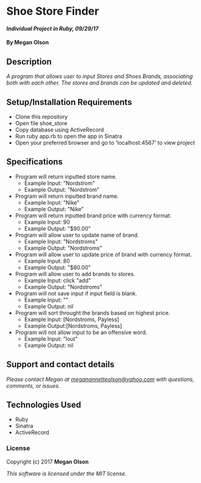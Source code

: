 # Shoe Store Finder

#### _Individual Project in Ruby, 09/29/17_

#### By Megan Olson

## Description

_A program that allows user to input Stores and Shoes Brands, associating both with each other. The stores and brands can be updated and deleted._

## Setup/Installation Requirements

* Clone this repository
* Open file shoe_store
* Copy database using ActiveRecord
* Run ruby app.rb to open the app in Sinatra
* Open your preferred browser and go to 'localhost:4567' to view project

## Specifications

* Program will return inputted store name.
  * Example Input: "Nordstrom"
  * Example Output: "Nordstrom"
* Program will return inputted brand name.
  * Example Input: "Nike"
  * Example Output: "Nike"
* Program will return inputted brand price with currency format.
  * Example Input: 90
  * Example Output: "$90.00"
* Program will allow user to update name of brand.
  * Example Input: "Nordstroms"
  * Example Output: "Nordstroms"
* Program will allow user to update price of brand with currency format.
  * Example Input: 80
  * Example Output: "$80.00"
* Program will allow user to add brands to stores.
  * Example Input: click "add"
  * Example Output: "Nordstroms"
* Program will not save input if input field is blank.
  * Example Input: ""
  * Example Output: nil
* Program will sort throught the brands based on highest price.
  * Example Input: [Nordstroms, Payless]
  * Example Output:[Nordstroms, Payless]
* Program will not allow input to be an offensive word.
  * Example Input: "lout"
  * Example Output: nil
## Support and contact details

_Please contact Megan at meganannetteolson@yahoo.com with questions, comments, or issues._

## Technologies Used

* Ruby
* Sinatra
* ActiveRecord

### License

Copyright (c) 2017 **Megan Olson**

*This software is licensed under the MIT license.*
